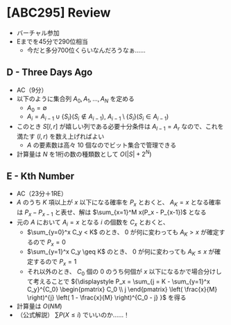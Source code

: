 # [ABC295] Review
- バーチャル参加
- Eまでを45分で290位相当
  - 今だと多分700位くらいなんだろうなぁ……

## D - Three Days Ago
- AC（9分）
- 以下のように集合列 $A_0, A_1, \dots, A_N$ を定める
  - $A_0 = \emptyset$
  - $A_{i} = A_{i-1} \cup \{ S_i \} (S_i \notin A_{i-1}), \ A_{i-1} \setminus \{ S_i \} (S_i \in A_{i-1})$
- このとき $S[l,r]$ が嬉しい列である必要十分条件は $A_{l-1} = A_{r}$ なので、これを満たす $(l,r)$ を数え上げればよい
  - $A$ の要素数は高々 $10$ 個なのでビット集合で管理できる
- 計算量は $N$ を1桁の数の種類数として $O(|S| + 2^N)$

## E - Kth Number
- AC（23分＋1RE）
- $A$ のうち $K$ 項以上が $x$ 以下になる確率を $P_x$ とおくと、 $A_K = x$ となる確率は $P_x - P_{x-1}$ と表せ、解は $\sum_{x=1}^M x(P_x - P_{x-1})$ となる
- 元の $A$ において $A_i = x$ となる $i$ の個数を $C_x$ とおくと、
  - $\sum_{y=0}^x C_y < K$ のとき、 $0$ が何に変わっても $A_K > x$ が確定するので $P_x = 0$
  - $\sum_{y=1}^x C_y \geq K$ のとき、 $0$ が何に変わっても $A_K \leq x$ が確定するので $P_x = 1$
  - それ以外のとき、 $C_0$ 個の $0$ のうち何個が $x$ 以下になるかで場合分けして考えることで ${\displaystyle P_x = \sum_{j = K - \sum_{y=1}^x C_y}^{C_0} \begin{pmatrix} C_0 \\ j \end{pmatrix} \left( \frac{x}{M} \right)^{j} \left( 1 - \frac{x}{M} \right)^{C_0 - j} }$ を得る
- 計算量は $O(NM)$
- （公式解説） $\sum P(X \leq i)$ でいいのか……！
